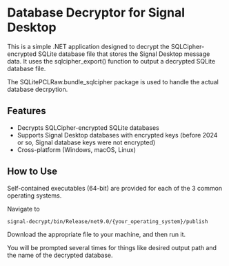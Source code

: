 # Database Decryptor for Signal Desktop

This is a simple .NET application designed to decrypt the SQLCipher-encrypted SQLite database file that stores the Signal Desktop message data. It uses the sqlcipher_export() function to output a decrypted SQLite database file.

The SQLitePCLRaw.bundle_sqlcipher package is used to handle the actual database decrpytion.

## Features

* Decrypts SQLCipher-encrypted SQLite databases
* Supports Signal Desktop databases with encrypted keys (before 2024 or so, Signal database keys were not encrypted)
* Cross-platform (Windows, macOS, Linux)

## How to Use

Self-contained executables (64-bit) are provided for each of the 3 common operating systems. 

Navigate to 

    signal-decrypt/bin/Release/net9.0/{your_operating_system}/publish
    
Download the appropriate file to your machine, and then run it. 

You will be prompted several times for things like desired output path and the name of the decrypted database.
